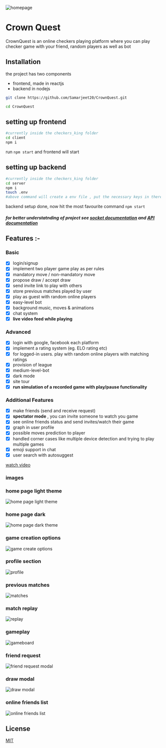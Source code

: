 ![homepage](https://drive.google.com/uc?export=view&id=1VPf18ntL3SL5NUkAfre3Kc1jH8Zf_rSw)

# Crown Quest

CrownQuest is an online checkers playing platform where you can play checker game with your friend, random players as well as bot

## Installation

the project has two components

- frontend, made in reactjs
- backend in nodejs

```bash
git clone https://github.com/Samarjeet20/CrownQuest.git
```

```bash
cd CrownQuest
```

## setting up frontend

```bash
#currently inside the checkers_king folder
cd client
npm i
```

run `npm start` and frontend will start

## setting up backend

```bash
#currently inside the checkers_king folder
cd server
npm i
touch .env
#above command will create a env file , put the necessary keys in there
```

backend setup done, now hit the most favourite command `npm start`

##### for better understatnding of project see [socket documentation](/server/src/socket/Documentation.md) and [API documentation](/server/README.md)


## Features :-

### Basic

- [x] login/signup
- [x] implement two player game play as per rules
- [x] mandatory move / non-mandatory move
- [x] propose draw / accept draw
- [x] send invite link to play with others
- [x] store previous matches played by user
- [x] play as guest with random online players
- [x] easy-level bot
- [x] background music, moves & animations
- [x] chat system
- [x] **live video feed while playing**

### Advanced

- [x] login with google, facebook each platform
- [x] implement a rating system (eg. ELO rating etc)
- [x] for logged-in users. play with random online players with matching ratings
- [x] provision of league
- [x] medium-level-bot
- [x] dark mode
- [x] site tour
- [x] **run simulation of a recorded game with play/pause functionality**

### Additional Features

- [x] make friends (send and receive request)
- [x] **spectator mode** , you can invite someone to watch you game
- [x] see online friends status and send invites/watch their game
- [x] graph in user profile
- [x] possible moves prediction to player
- [x] handled corner cases like multiple device detection and trying to play multiple games
- [x] emoji support in chat
- [x] user search with autosuggest

[watch video](https://drive.google.com/file/d/1BAg0BQGSNFO7yOLXYV-MSLZvwXnBF5mQ/view?usp=sharing)

### images

### home page light theme

![home page light theme](https://drive.google.com/uc?export=view&id=1i91stDpWGVd-iBMujhcTeKY0hi-vGK4O)

### home page dark

![home page dark theme](https://drive.google.com/uc?export=view&id=1wqBxOEXWbmLgIlynfkCdD26hUh6uesit)

### game creation options

![game create options](https://drive.google.com/uc?export=view&id=1-g5WDdDVyuSQcdXjSef5nSknuUpyyiFd)

### profile section

![profile](https://drive.google.com/uc?export=view&id=1wz9nR58g0JKjFp5vh7QoH-GrTpTy8w9v)

### previous matches

![matches](https://drive.google.com/uc?export=view&id=1bBMIzneKuc8Ty3dO_t1F1qcxC6TEdQ9q)

### match replay

![replay](https://drive.google.com/uc?export=view&id=1E5paDXxYRM1HldvjLBSUBtoJUmHyc93s)

### gameplay

![gameboard](https://drive.google.com/uc?export=view&id=13BjPe-qtQfIkbVrbJRnetcHmZP66U8RP)

### friend request

![friend request modal](https://drive.google.com/uc?export=view&id=1B0hM3nj23mvg4RIfA0ssKDLcrosv7nxb)

### draw modal

![draw modal](https://drive.google.com/uc?export=view&id=1O_ggNyPH5cV6gCib4rGYItuqdxWN1GF0)

### online friends list

![online friends list](https://drive.google.com/uc?export=view&id=1-eVsOjwWgfbQiJtAYtFiuJy2--WzPA3d)


## License

[MIT](https://choosealicense.com/licenses/mit/)
